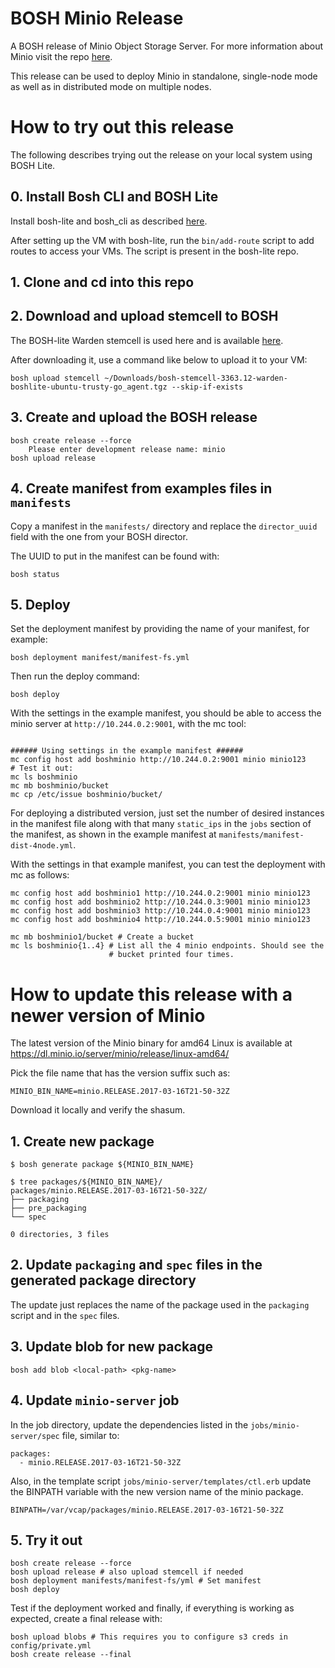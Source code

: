 # BOSH Minio Release

A BOSH release of Minio Object Storage Server. For more information
about Minio visit the repo [here](https://github.com/minio/minio).

This release can be used to deploy Minio in standalone, single-node
mode as well as in distributed mode on multiple nodes.

# How to try out this release

The following describes trying out the release on your local system
using BOSH Lite.

## 0. Install Bosh CLI and BOSH Lite

Install bosh-lite and bosh_cli as
described [here](https://github.com/cloudfoundry/bosh-lite).

After setting up the VM with bosh-lite, run the `bin/add-route` script
to add routes to access your VMs. The script is present in the
bosh-lite repo.

## 1. Clone and cd into this repo

## 2. Download and upload stemcell to BOSH

The BOSH-lite Warden stemcell is used here and is
available
[here](https://s3.amazonaws.com/bosh-core-stemcells/warden/bosh-stemcell-3363.12-warden-boshlite-ubuntu-trusty-go_agent.tgz).

After downloading it, use a command like below to upload it to your
VM:

``` shell
bosh upload stemcell ~/Downloads/bosh-stemcell-3363.12-warden-boshlite-ubuntu-trusty-go_agent.tgz --skip-if-exists

```

## 3. Create and upload the BOSH release

``` shell
bosh create release --force
    Please enter development release name: minio
bosh upload release
```

## 4. Create manifest from examples files in `manifests`

Copy a manifest in the `manifests/` directory and replace the
`director_uuid` field with the one from your BOSH director.

The UUID to put in the manifest can be found with:

``` shell
bosh status
```

## 5. Deploy

Set the deployment manifest by providing the name of your manifest,
for example:

``` shell
bosh deployment manifest/manifest-fs.yml
```

Then run the deploy command:

``` shell
bosh deploy
```

With the settings in the example manifest, you should be able to
access the minio server at `http://10.244.0.2:9001`, with the mc
tool:

``` shell

###### Using settings in the example manifest ######
mc config host add boshminio http://10.244.0.2:9001 minio minio123
# Test it out:
mc ls boshminio
mc mb boshminio/bucket
mc cp /etc/issue boshminio/bucket/
```

For deploying a distributed version, just set the number of desired
instances in the manifest file along with that many `static_ips` in
the `jobs` section of the manifest, as shown in the example manifest
at `manifests/manifest-dist-4node.yml`.

With the settings in that example manifest, you can test the
deployment with mc as follows:

``` shell
mc config host add boshminio1 http://10.244.0.2:9001 minio minio123
mc config host add boshminio2 http://10.244.0.3:9001 minio minio123
mc config host add boshminio3 http://10.244.0.4:9001 minio minio123
mc config host add boshminio4 http://10.244.0.5:9001 minio minio123

mc mb boshminio1/bucket # Create a bucket
mc ls boshminio{1..4} # List all the 4 minio endpoints. Should see the
                      # bucket printed four times.
```

# How to update this release with a newer version of Minio

The latest version of the Minio binary for amd64 Linux is available at
https://dl.minio.io/server/minio/release/linux-amd64/

Pick the file name that has the version suffix such as:

``` shell
MINIO_BIN_NAME=minio.RELEASE.2017-03-16T21-50-32Z
```

Download it locally and verify the shasum.


## 1. Create new package

``` shell
$ bosh generate package ${MINIO_BIN_NAME}

$ tree packages/${MINIO_BIN_NAME}/
packages/minio.RELEASE.2017-03-16T21-50-32Z/
├── packaging
├── pre_packaging
└── spec

0 directories, 3 files

```

## 2. Update `packaging` and `spec` files in the generated package directory

The update just replaces the name of the package used in the
`packaging` script and in the `spec` files.

## 3. Update blob for new package

``` shell
bosh add blob <local-path> <pkg-name>
```

## 4. Update `minio-server` job

In the job directory, update the dependencies listed in the
`jobs/minio-server/spec` file, similar to:

``` shell
packages:
  - minio.RELEASE.2017-03-16T21-50-32Z

```

Also, in the template script `jobs/minio-server/templates/ctl.erb` update the
BINPATH variable with the new version name of the minio package.

``` shell
BINPATH=/var/vcap/packages/minio.RELEASE.2017-03-16T21-50-32Z

```

## 5. Try it out

``` shell
bosh create release --force
bosh upload release # also upload stemcell if needed
bosh deployment manifests/manifest-fs/yml # Set manifest
bosh deploy
```

Test if the deployment worked and finally, if everything is working as
expected, create a final release with:

``` shell
bosh upload blobs # This requires you to configure s3 creds in config/private.yml
bosh create release --final
```
